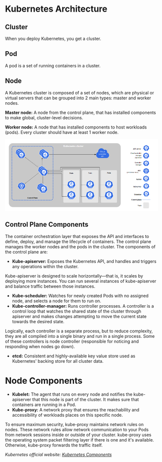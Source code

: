 # Kubernetes Architecture
## Cluster
When you deploy Kubernetes, you get a cluster.
## Pod
A pod is a set of running containers in a cluster.
## Node
A Kubernetes cluster is composed of a set of nodes, which are physical or virtual servers that can be grouped into 2 main types: master and worker nodes.

**Master node:**  A node from the control plane, that has installed components to make global, cluster-level decisions.

**Worker node:** A node that has installed components to host workloads (pods).
Every cluster should have at least 1 worker node. 


![Kubernetes Architecture](image.png)


## Control Plane Components
The container orchestration layer that exposes the API and interfaces to define, deploy, and manage the lifecycle of containers. The control plane manages the worker nodes and the pods in the cluster.
The components of the control plane are:
- **Kube-apiserver:** Exposes the Kubernetes API, and handles and triggers any operations within the cluster. 

Kube-apiserver is designed to scale horizontally—that is, it scales by deploying more instances. You can run several instances of kube-apiserver and balance traffic between those instances.
- **Kube-scheduler:**  Watches for newly created Pods with no assigned node, and selects a node for them to run on.
- **Kube-controller-manager:** Runs controller processes. A controller is a control loop that watches the shared state of the cluster through apiserver and makes changes attempting to move the current state towards the desired state.

Logically, each controller is a separate process, but to reduce complexity, they are all compiled into a single binary and run in a single process.
Some of these controllers is node controller (responsible for noticing and responding when nodes go down).
- **etcd:** Consistent and highly-available key value store used as Kubernetes' backing store for all cluster data.
# Node Components
- **Kubelet:** The agent that runs on every node and notifies the kube- apiserver that this node is part of the cluster. It makes sure that containers are running in a Pod.
- **Kube-proxy:** A network proxy that ensures the reachability and accessibility of workloads places on this specific node. 

To ensure maximum security, kube-proxy maintains network rules on nodes. These network rules allow network communication to your Pods from network sessions inside or outside of your cluster. kube-proxy uses the operating system packet filtering layer if there is one and it's available. Otherwise, kube-proxy forwards the traffic itself.

*Kubernetes official website: [Kubernetes Components](https://kubernetes.io/docs/concepts/overview/components/)*
